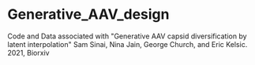 # Generative_AAV_design
Code and Data associated with "Generative AAV capsid diversification by latent interpolation" Sam Sinai, Nina Jain, George Church, and Eric Kelsic. 2021, Biorxiv

